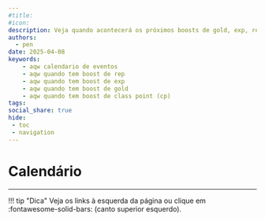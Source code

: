 ```yaml
---
#title:
#icon:
description: Veja quando acontecerá os próximos boosts de gold, exp, rep, no Adventure Quest Worlds.
authors:
  - pen
date: 2025-04-08
keywords:
    - aqw calendario de eventos
    - aqw quando tem boost de rep
    - aqw quando tem boost de exp
    - aqw quando tem boost de gold
    - aqw quando tem boost de class point (cp)
tags:
social_share: true
hide:
 - toc
 - navigation
---
```

# Calendário
---

!!! tip "Dica"
    Veja os links à esquerda da página ou clique em :fontawesome-solid-bars: (canto superior esquerdo).

<div id='calendar'></div>

<script>
  document.addEventListener('DOMContentLoaded', function () {
    var calendarEl = document.getElementById('calendar');
    var calendar = new FullCalendar.Calendar(calendarEl, {
                    initialView: 'listWeek',
                    locale: 'pt',
                    headerToolbar: {
                        left: 'prev,next today',
                        center: 'title',
                        right: 'dayGridMonth,listWeek,timeGridDay'
                    },
                    views: {
                        listWeek: {
                            buttonText: 'Lista'
                        },
                        dayGridMonth: {
                            buttonText: 'Mês'
                        },
                        timeGridDay: {
                            buttonText: 'Dia'
                        }
                    },                    
                    fixedWeekCount: false,
                    contentHeight: 'auto',
                    editable: false,
                    eventLimit: true,
                    eventSources: [
                      {
                        url: 'assets/calendar/aqw.json',
                        failure: () => alert('Falha ao carregar aqw.json')
                      }
                    ]
    });
    calendar.render();
  });
</script>